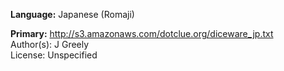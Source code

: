 **Language:** Japanese (Romaji)

**Primary:** http://s3.amazonaws.com/dotclue.org/diceware_jp.txt  
Author(s): J Greely  
License: Unspecified
